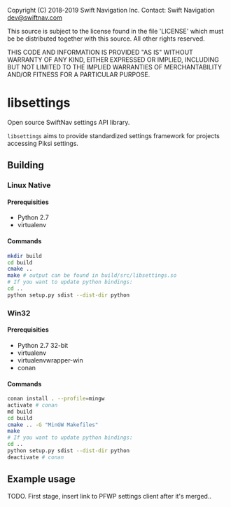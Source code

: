 Copyright (C) 2018-2019 Swift Navigation Inc.
Contact: Swift Navigation <dev@swiftnav.com>

This source is subject to the license found in the file 'LICENSE' which must
be be distributed together with this source. All other rights reserved.

THIS CODE AND INFORMATION IS PROVIDED "AS IS" WITHOUT WARRANTY OF ANY KIND,
EITHER EXPRESSED OR IMPLIED, INCLUDING BUT NOT LIMITED TO THE IMPLIED
WARRANTIES OF MERCHANTABILITY AND/OR FITNESS FOR A PARTICULAR PURPOSE.

# libsettings

Open source SwiftNav settings API library.

`libsettings` aims to provide standardized settings framework for projects accessing Piksi settings.

## Building

### Linux Native

#### Prerequisities

* Python 2.7
* virtualenv

#### Commands

``` sh
mkdir build
cd build
cmake ..
make # output can be found in build/src/libsettings.so
# If you want to update python bindings:
cd ..
python setup.py sdist --dist-dir python
```

### Win32

#### Prerequisities

* Python 2.7 32-bit
* virtualenv
* virtualenvwrapper-win
* conan

#### Commands

``` sh
conan install . --profile=mingw
activate # conan
md build
cd build
cmake .. -G "MinGW Makefiles"
make
# If you want to update python bindings:
cd ..
python setup.py sdist --dist-dir python
deactivate # conan
```

## Example usage

TODO. First stage, insert link to PFWP settings client after it's merged..
